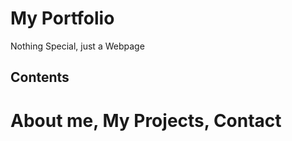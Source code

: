 # My Portfolio

Nothing Special,
just a Webpage

## Contents

About me,
My Projects,
Contact
=======
